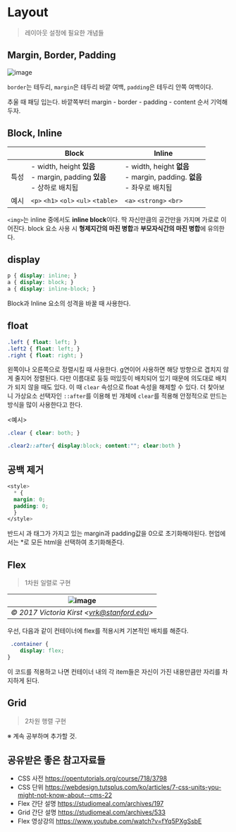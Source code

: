 # Layout
> 레이아웃 설정에 필요한 개념들

## Margin, Border, Padding
![image](https://user-images.githubusercontent.com/49031232/161989788-ef6cffc9-14a0-4c95-a47d-840357e29f7a.png)

`border`는 테두리, `margin`은 테두리 바깥 여백, `padding`은 테두리 안쪽 여백이다.

추울 때 패딩 입는다. 바깥쪽부터 margin - border - padding - content 순서 기억해두자.


## Block, Inline
| |Block|Inline|
| :---: | --- | --- |
|특성| - width, height **있음** </br> - margin, padding **있음** </br> - 상하로 배치됨| - width, height **없음** </br> - margin, padding. **없음** </br> - 좌우로 배치됨|
|예시|  `<p>` `<h1>` `<ol>` `<ul>` `<table>`|`<a>` `<strong>` `<br>`|

`<img>`는 inline 중에서도 **inline block**이다. 딱 자신만큼의 공간만을 가지며 가로로 이어진다. 
block 요소 사용 시 **형제지간의 마진 병합**과 **부모자식간의 마진 병합**에 유의한다.

## display
```css
p { display: inline; }
a { display: block; }
a { display: inline-block; }
```

Block과 Inline 요소의 성격을 바꿀 때 사용한다.

## float
```css
.left { float: left; }
.left2 { float: left; }
.right { float: right; }
```
왼쪽이나 오른쪽으로 정렬시킬 때 사용한다. g연이어 사용하면 해당 방향으로 겹치지 않게 줄지어 정렬된다. 다만 이름대로 둥둥 떠있듯이 배치되어 있기 때문에 의도대로 배치가 되지 않을 때도 있다. 이 때 `clear` 속성으로 float 속성을 해제할 수 있다. 더 찾아보니 가상요소 선택자인 `::after`를 이용해 빈 개체에 `clear`를 적용해 안정적으로 만드는 방식을 많이 사용한다고 한다.

<예시>
```css
.clear { clear: both; }
```
```css
.clear2::after{ display:block; content:""; clear:both }
```

## 공백 제거
```css
<style>
  * {
  margin: 0;
  padding: 0;
  }
</style>
```
반드시 <html>과 <body>태그가 가지고 있는 margin과 padding값을 0으로 초기화해야된다. 현업에서는 *로 모든 html을 선택하여 초기화해준다.

## Flex
> 1차원 일렬로 구현

|![image](https://user-images.githubusercontent.com/49031232/161988608-90e59739-9777-40e5-884a-219ed8f6ac1d.png)|
|:--:| 
|*© 2017 Victoria Kirst \<vrk@stanford.edu>*|

우선, 다음과 같이 컨테이너에 flex를 적용시켜 기본적인 배치를 해준다. 
```css
 .container {
	display: flex;
}
``` 
이 코드를 적용하고 나면 컨테이너 내의 각 item들은 자신이 가진 내용만큼만 자리를 차지하게 된다.
  
## Grid
> 2차원 행렬 구현

※ 계속 공부하며 추가할 것.

## 공유받은 좋은 참고자료들
- CSS 사전 https://opentutorials.org/course/718/3798
- CSS 단위 https://webdesign.tutsplus.com/ko/articles/7-css-units-you-might-not-know-about--cms-22
- Flex 간단 설명 https://studiomeal.com/archives/197
- Grid 간단 설명 https://studiomeal.com/archives/533
- Flex 영상강의 https://www.youtube.com/watch?v=fYq5PXgSsbE
